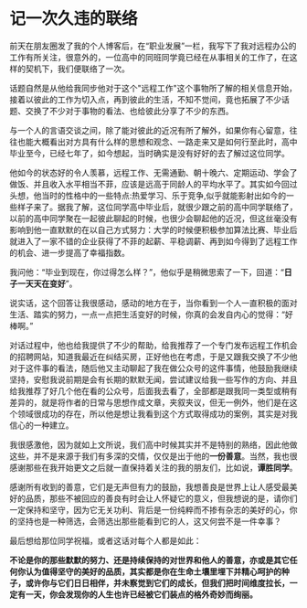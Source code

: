 # 记一次久违的联络

前天在朋友圈发了我的个人博客后，在“职业发展”一栏，我写下了我对远程办公的工作有所关注，很意外的，一位高中的同班同学竟已经在从事相关的工作了，在这样的契机下，我们便联络了一次。

话题自然是从他给我同步他对于这个"远程工作"这个事物所了解的相关信息开始，接着以彼此的工作为切入点，再到彼此的生活，不知不觉间，竟也拓展了不少话题、交换了不少对于事物的看法、也给彼此分享了不少的东西。

与一个人的言语交谈之间，除了能对彼此的近况有所了解外，如果你有心留意，往往也能大概看出对方具有什么样的思想和观念、一路走来又是如何行至此时，高中毕业至今，已经七年了，如今想起，当时确实是没有好好的去了解过这位同学。

他如今的状态好的令人羡慕，远程工作、无需通勤、朝十晚六、定期运动、学会了做饭、并且收入水平相当不菲，应该是远高于同龄人的平均水平了。其实如今回过头想，他当时的性格中的一些特点:热爱学习、乐于竞争,似乎就能影射出如今的一些样子来了。据我了解，这位同学高中毕业后，就很少跟之前的高中同学联络了，以前的高中同学聚在一起彼此聊起的时候，也很少会聊起他的近况，但这丝毫没有影响到他一直默默的在以自己方式努力：大学的时候便积极参加算法比赛、毕业后就进入了一家不错的企业获得了不菲的起薪、平稳调薪、再到如今得到了远程工作的机会、进一步提高了幸福指数。

我问他：“毕业到现在，你过得怎么样？”，他似乎是稍微思索了一下，回道：“**日子一天天在变好**”。

说实话，这个回答让我很感动，感动的地方在于，当你看到一个人一直积极的面对生活、踏实的努力，一点一点把生活变好的时候，你真的会发自内心的觉得：“好棒啊。”

对话过程中，他也给我提供了不少的帮助，给我推荐了一个专门发布远程工作机会的招聘网站，知道我最近在纠结买房，正好他也在考虑，于是又跟我交换了不少他对于这件事的看法，随后他又主动聊起了我在做公众号的这件事情，他鼓励我继续坚持，安慰我说前期是会有长期的默默无闻，尝试建议给我一些写作的方向、并且给我推荐了好几个他在看的公众号，后面我去看了，全部都是跟我同一类型或稍有差异的，就是将作者的日常与思想作成文章，夹叙夹议，但无一例外，他们是在这个领域很成功的存在，所以他是想让我看到这个方式取得成功的案例，其实是对我信心的一种建立。

我很感激他，因为就如上文所说，我们高中时候其实并不是特别的熟络，因此他做这些，并不是来源于我们有多深的交情，仅仅是出于他的**一份善意**。当然，我也很感谢那些在我开始更文之后就一直保持着关注的我的朋友们，比如说，**谭胜同学**。

感谢所有收到的善意，它们是无声但有力的鼓励，我想善良是世界上让人感受最美好的品质，那些不被回应的善良有时会让人怀疑它的意义，但我想说的是，请你们一定保持和坚守，因为它无关功利、背后是一份纯粹而不掺有杂志的美好的心，你的坚持也是一种筛选，会筛选出那些能看到它的人，这又何尝不是一件幸事？

最后想给那位同学祝福，或者这话对每个人都是如此：

**不论是你的那些默默的努力、还是持续保持的对世界和他人的善意，亦或是其它任何你认为值得坚守的美好的品质，其实都是你在生命土壤里埋下并精心呵护的种子，或许你与它们日日相伴，并未察觉到它们的成长，但我们把时间维度拉长，一定有一天，你会发现你的人生也许已经被它们装点的格外奇妙而绚丽。**




